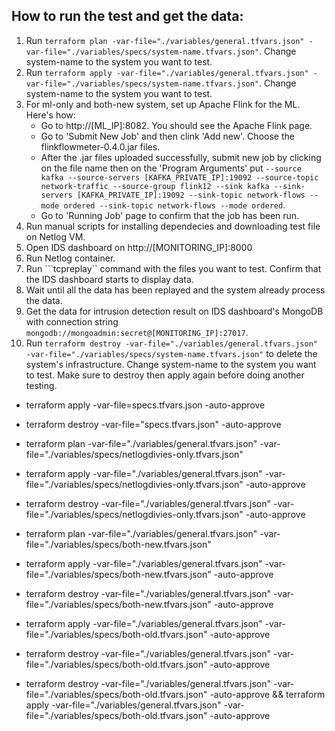 ## How to run the test and get the data:

1. Run ```terraform plan -var-file="./variables/general.tfvars.json" -var-file="./variables/specs/system-name.tfvars.json"```. Change system-name to the system you want to test.
2. Run ```terraform apply -var-file="./variables/general.tfvars.json" -var-file="./variables/specs/system-name.tfvars.json"```. Change system-name to the system you want to test.
3. For ml-only and both-new system, set up Apache Flink for the ML. Here's how:
    - Go to http://[ML_IP]:8082. You should see the Apache Flink page.
    - Go to 'Submit New Job' and then clink 'Add new'. Choose the flinkflowmeter-0.4.0.jar files.
    - After the .jar files uploaded successfully, submit new job by clicking on the file name then on the 'Program Arguments' put ```--source kafka --source-servers [KAFKA_PRIVATE_IP]:19092 --source-topic network-traffic --source-group flink12 --sink kafka --sink-servers [KAFKA_PRIVATE_IP]:19092 --sink-topic network-flows --mode ordered --sink-topic network-flows --mode ordered```.
    -   Go to 'Running Job' page to confirm that the job has been run.
4. Run manual scripts for installing dependecies and downloading test file on Netlog VM.
5. Open IDS dashboard on http://[MONITORING_IP]:8000
5. Run Netlog container.
6. Run ```tcpreplay`` command with the files you want to test. Confirm that the IDS dashboard starts to display data.
7. Wait until all the data has been replayed and the system already process the data.
8. Get the data for intrusion detection result on IDS dashboard's MongoDB with connection string ```mongodb://mongoadmin:secret@[MONITORING_IP]:27017```. 
9. Run ```terraform destroy -var-file="./variables/general.tfvars.json" -var-file="./variables/specs/system-name.tfvars.json"``` to delete the system's infrastructure. Change system-name to the system you want to test. Make sure to destroy then apply again before doing another testing.


- terraform apply -var-file=specs.tfvars.json -auto-approve
- terraform destroy -var-file="specs.tfvars.json" -auto-approve

- terraform plan -var-file="./variables/general.tfvars.json" -var-file="./variables/specs/netlogdivies-only.tfvars.json"
- terraform apply -var-file="./variables/general.tfvars.json" -var-file="./variables/specs/netlogdivies-only.tfvars.json" -auto-approve
- terraform destroy -var-file="./variables/general.tfvars.json" -var-file="./variables/specs/netlogdivies-only.tfvars.json" -auto-approve

- terraform plan -var-file="./variables/general.tfvars.json" -var-file="./variables/specs/both-new.tfvars.json"
- terraform apply -var-file="./variables/general.tfvars.json" -var-file="./variables/specs/both-new.tfvars.json" -auto-approve
- terraform destroy -var-file="./variables/general.tfvars.json" -var-file="./variables/specs/both-new.tfvars.json" -auto-approve

- terraform apply -var-file="./variables/general.tfvars.json" -var-file="./variables/specs/both-old.tfvars.json" -auto-approve
- terraform destroy -var-file="./variables/general.tfvars.json" -var-file="./variables/specs/both-old.tfvars.json" -auto-approve
- terraform destroy -var-file="./variables/general.tfvars.json" -var-file="./variables/specs/both-old.tfvars.json" -auto-approve && terraform apply -var-file="./variables/general.tfvars.json" -var-file="./variables/specs/both-old.tfvars.json" -auto-approve
